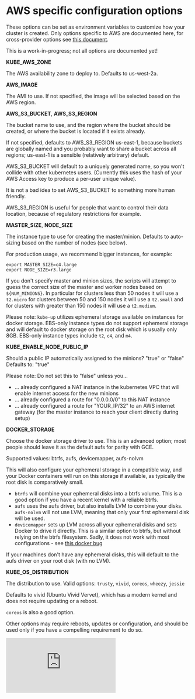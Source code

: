 # AWS specific configuration options

These options can be set as environment variables to customize how your cluster is created.  Only options
specific to AWS are documented here, for cross-provider options see [this document](../options.md).

This is a work-in-progress; not all options are documented yet!

**KUBE_AWS_ZONE**

The AWS availability zone to deploy to.  Defaults to us-west-2a.

**AWS_IMAGE**

The AMI to use.  If not specified, the image will be selected based on the AWS region.

**AWS_S3_BUCKET**, **AWS_S3_REGION**

The bucket name to use, and the region where the bucket should be created, or where the bucket is located if it exists already.

If not specified, defaults to AWS_S3_REGION us-east-1, because buckets are globally named and you probably
want to share a bucket across all regions; us-east-1 is a sensible (relatively arbitrary) default.

AWS_S3_BUCKET will default to a uniquely generated name, so you won't collide with other kubernetes users.
(Currently this uses the hash of your AWS Access key to produce a per-user unique value).

It is not a bad idea to set AWS_S3_BUCKET to something more human friendly.

AWS_S3_REGION is useful for people that want to control their data location, because of regulatory restrictions for example.

**MASTER_SIZE**, **NODE_SIZE**

The instance type to use for creating the master/minion.  Defaults to auto-sizing based on the number of nodes (see below).

For production usage, we recommend bigger instances, for example:

```
export MASTER_SIZE=c4.large
export NODE_SIZE=r3.large
```

If you don't specify master and minion sizes, the scripts will attempt to guess the correct size of the master and worker nodes based on `${NUM_MINIONS}`.
In particular for clusters less than 50 nodes it will 
use a `t2.micro` for clusters between 50 and 150 nodes it will use a `t2.small` and for clusters with greater than 150 nodes it will use a `t2.medium`.

Please note: `kube-up` utilizes ephemeral storage available on instances for docker storage. EBS-only instance types do not
support ephemeral storage and will default to docker storage on the root disk which is usually only 8GB.
EBS-only instance types include `t2`, `c4`, and `m4`.

**KUBE_ENABLE_NODE_PUBLIC_IP**

Should a public IP automatically assigned to the minions? "true" or "false"  
Defaults to: "true"

Please note: Do not set this to "false" unless you...

- ... already configured a NAT instance in the kubernetes VPC that will enable internet access for the new minions
- ... already configured a route for "0.0.0.0/0" to this NAT instance
- ... already configured a route for "YOUR_IP/32" to an AWS internet gateway (for the master instance to reach your
  client directly during setup)

**DOCKER_STORAGE**

Choose the docker storage driver to use.  This is an advanced option; most people should leave it as the default aufs
for parity with GCE.

Supported values: btrfs, aufs, devicemapper, aufs-nolvm

This will also configure your ephemeral storage in a compatible way, and your Docker containers
will run on this storage if available, as typically the root disk is comparatively small.

* `btrfs` will combine your ephemeral disks into a btrfs volume.  This is a good option if you have a recent kernel
  with a reliable btrfs.
* `aufs` uses the aufs driver, but also installs LVM to combine your disks. `aufs-nolvm` will not use LVM,
 meaning that only your first ephemeral disk will be used.
* `devicemapper` sets up LVM across all your ephemeral disks and sets Docker to drive it directly.  This is a
  similar option to btrfs, but without relying on the btrfs filesystem.  Sadly, it does not work with most
  configurations - see [this docker bug](https://github.com/docker/docker/issues/4036)

If your machines don't have any ephemeral disks, this will default to the aufs driver on your root disk (with no LVM).

**KUBE_OS_DISTRIBUTION**

The distribution to use.  Valid options: `trusty`, `vivid`, `coreos`, `wheezy`, `jessie`

Defaults to vivid (Ubuntu Vivid Vervet), which has a modern kernel and does not require updating or a reboot.

`coreos` is also a good option.

Other options may require reboots, updates or configuration, and should be used only if you have a compelling
requirement to do so.

[![Analytics](https://kubernetes-site.appspot.com/UA-36037335-10/GitHub/cluster/aws/options.md?pixel)]()
